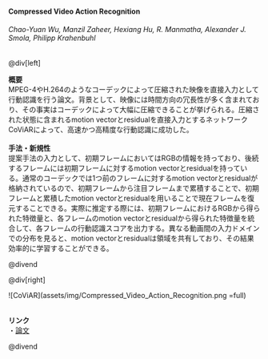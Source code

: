 #### Compressed Video Action Recognition
###### Chao-Yuan Wu, Manzil Zaheer, Hexiang Hu, R. Manmatha, Alexander J. Smola, Philipp Krahenbuhl

@div[left]

__概要__<br>
MPEG-4やH.264のようなコーデックによって圧縮された映像を直接入力として行動認識を行う論文。背景として、映像には時間方向の冗長性が多く含まれており、その事実はコーデックによって大幅に圧縮できることが挙げられる。圧縮された状態に含まれるmotion vectorとresidualを直接入力とするネットワークCoViARによって、高速かつ高精度な行動認識に成功した。<br>
<br>
__手法・新規性__<br>
提案手法の入力として、初期フレームにおいてはRGBの情報を持っており、後続するフレームには初期フレームに対するmotion vectorとresidualを持っている。通常のコーデックでは1つ前のフレームに対するmotion vectorとresidualが格納されているので、初期フレームから注目フレームまで累積することで、初期フレームと累積したmotion vectorとresidualを用いることで現在フレームを復元することできる。実際に推定する際には、初期フレームにおけるRGBから得られた特徴量と、各フレームのmotion vectorとresidualから得られた特徴量を統合して、各フレームの行動認識スコアを出力する。異なる動画間の入力ドメインでの分布を見ると、motion vectorとresidualは領域を共有しており、その結果効率的に学習することができる。<br>


@divend

@div[right]

![CoViAR](assets/img/Compressed_Video_Action_Recognition.png =full)<br>
<br>

__リンク__<br>
・[論文](http://openaccess.thecvf.com/content_cvpr_2018/papers/Wu_Compressed_Video_Action_CVPR_2018_paper.pdf)<br>

@divend